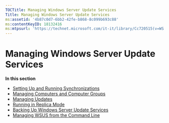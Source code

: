 ```yaml
---
TOCTitle: Managing Windows Server Update Services
Title: Managing Windows Server Update Services
ms:assetid: '4b87c0d7-6bb2-42fe-b868-8c099b693c88'
ms:contentKeyID: 18132416
ms:mtpsurl: 'https://technet.microsoft.com/it-it/library/Cc720515(v=WS.10)'
---
```


Managing Windows Server Update Services
=======================================

**In this section**

-   [Setting Up and Running Synchronizations](https://technet.microsoft.com/a5a006b4-24f6-49d9-bf9b-ceb05934c7ec)
-   [Managing Computers and Computer Groups](https://technet.microsoft.com/a6b97bd2-b653-49f6-ad39-070ba25003a6)
-   [Managing Updates](https://technet.microsoft.com/68fe9a5d-a0cc-4cbd-b805-d6e92c926e0e)
-   [Running in Replica Mode](https://technet.microsoft.com/d143c886-30b6-4034-80a2-182171ac8f8b)
-   [Backing Up Windows Server Update Services](https://technet.microsoft.com/c0f1a661-eb48-4156-81a2-267d846f844f)
-   [Managing WSUS from the Command Line](https://technet.microsoft.com/2686bd2b-910a-479b-961e-cea2a2028024)
